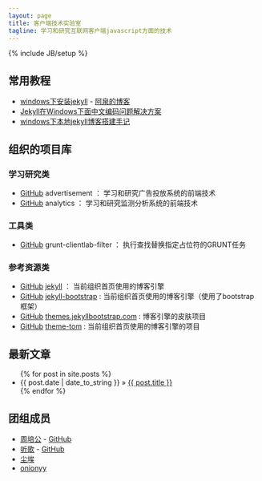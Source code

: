 ```yaml
---
layout: page
title: 客户端技术实验室
tagline: 学习和研究互联网客户端javascript方面的技术
---
```

{% include JB/setup %}

## 常用教程 ##

- [windows下安装jekyll](http://aotee.com/windows-installation-jekyll) - [阿泉的博客](http://aotee.com/)
- [Jekyll在Windows下面中文编码问题解决方案](http://www.cnblogs.com/aleda/articles/Jekyll-in-Windows-following-Chinese-encoding-problem-solutions.html)
- [windows下本地jekyll博客搭建手记](http://blog.jsfor.com/skill/2013/09/07/jekyll-local-structures-notes/)

## 组织的项目库 ##

### 学习研究类 ###

- [GitHub](https://github.com/clientlab/advertisement) advertisement ： 学习和研究广告投放系统的前端技术
- [GitHub](https://github.com/clientlab/analytics) analytics ： 学习和研究监测分析系统的前端技术

### 工具类 ###

- [GitHub](https://github.com/clientlab/grunt-clientlab-filter) grunt-clientlab-filter ： 执行查找替换指定占位符的GRUNT任务

### 参考资源类 ###

- [GitHub](https://github.com/mojombo/jekyll) [jekyll](https://github.com/clientlab/jekyll) ： 当前组织首页使用的博客引擎
- [GitHub](https://github.com/plusjade/jekyll-bootstrap) [jekyll-bootstrap](https://github.com/clientlab/jekyll-bootstrap) : 当前组织首页使用的博客引擎（使用了bootstrap框架）
- [GitHub](https://github.com/plusjade/themes.jekyllbootstrap.com) [themes.jekyllbootstrap.com](https://github.com/clientlab/themes.jekyllbootstrap.com) : 博客引擎的皮肤项目
- [GitHub](https://github.com/jekyllbootstrap/theme-tom) [theme-tom](https://github.com/clientlab/theme-tom) : 当前组织首页使用的博客引擎的项目

## 最新文章 ##

<ul class="posts">
  {% for post in site.posts %}
    <li><span>{{ post.date | date_to_string }}</span> &raquo; <a href="{{ BASE_PATH }}{{ post.url }}">{{ post.title }}</a></li>
  {% endfor %}
</ul>

## 团组成员 ##

- [周培公](http://www.peigong.tk) - [GitHub](https://github.com/)
- [听歌](http://tingge.github.io) - [GitHub](https://github.com/TingGe)
- [尘埃](https://github.com/chenai1112)
- [onionyy](https://github.com/onionyy)
